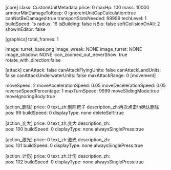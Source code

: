 
[core]
class: CustomUnitMetadata
price: 0
maxHp: 100
mass: 10000
armourMinDamageToKeep: 0
ignoreInUnitCapCalculation:true
canNotBeDamaged:true
transportSlotsNeeded: 99999
techLevel: 1
buildSpeed: 1s
radius: 16
isBuilding: false
isBio: false
softCollisionOnAll: 2
showInEditor: false

[graphics]
total_frames: 1

image:        turret_base.png
image_wreak:  NONE
image_turret: NONE
image_shadow: NONE
icon_zoomed_out_neverShow: true
rotate_with_direction:false

[attack]
canAttack: false
canAttackFlyingUnits: false
canAttackLandUnits:   false
canAttackUnderwaterUnits: false
maxAttackRange: 0
[movement]

moveSpeed: 2
moveAccelerationSpeed: 0.05
moveDecelerationSpeed: 0.05
reverseSpeedPercentage: 1
maxTurnSpeed: 9999
moveSlidingMode:true
moveIgnoringBody:true

[action_删除]
price: 0
text_zh:删除靶子
description_zh:再次点击\n确认删除
pos: 99
buildSpeed: 0
displayType: none
deleteSelf:true


[action_变大]
price: 0
text_zh:变大
description_zh:  
pos: 100
buildSpeed: 0
displayType: none
alwaysSinglePress:true

[action_激光]
price: 0
text_zh:激光
description_zh:  
pos: 101
buildSpeed: 0
displayType: none
alwaysSinglePress:true

[action_计伤]
price: 0
text_zh:计伤
description_zh:  
pos: 102
buildSpeed: 0
displayType: none
alwaysSinglePress:true

